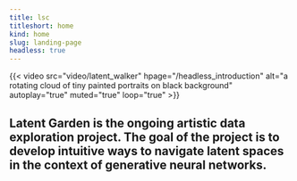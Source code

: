 ```yaml
---
title: lsc
titleshort: home
kind: home
slug: landing-page
headless: true
---
```


{{< video src="video/latent_walker" hpage="/headless_introduction" alt="a rotating cloud of tiny painted portraits on black background" autoplay="true" muted="true" loop="true" >}}

## Latent Garden is the ongoing artistic data exploration project. The goal of the project is to develop intuitive ways to navigate latent spaces in the context of generative neural networks.


 
